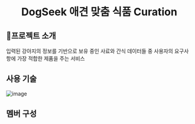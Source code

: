 <br>
<h1 align="middle" style="text-weight: bold">DogSeek 애견 맞춤 식품 Curation</h1>


## 💒프로젝트 소개
입력된 강아지의 정보를 기반으로 보유 중인 사료와 간식 데이터들 중 사용자의 요구사항에 가장 적합한 제품을 주는 서비스
<br>

## 사용 기술
![image](https://github.com/Dogpamines/DogSeek/assets/155221216/320fc317-22c5-4245-838a-134807197756)

## 멤버 구성
